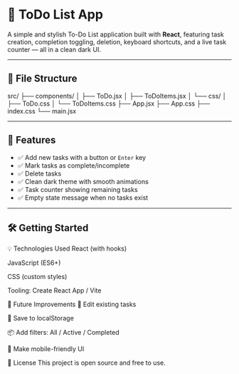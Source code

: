 # 📝 ToDo List App

A simple and stylish To-Do List application built with **React**, featuring task creation, completion toggling, deletion, keyboard shortcuts, and a live task counter — all in a clean dark UI.

---

## 📁 File Structure

src/
├── components/
│ ├── ToDo.jsx
│ ├── ToDoItems.jsx
│ └── css/
│ ├── ToDo.css
│ └── ToDoItems.css
├── App.jsx
├── App.css
├── index.css
└── main.jsx



---

## 🚀 Features

- ✅ Add new tasks with a button or `Enter` key
- ✅ Mark tasks as complete/incomplete
- ✅ Delete tasks
- ✅ Clean dark theme with smooth animations
- ✅ Task counter showing remaining tasks
- ✅ Empty state message when no tasks exist

---

## 🛠️ Getting Started

💡 Technologies Used
React (with hooks)

JavaScript (ES6+)

CSS (custom styles)

Tooling: Create React App / Vite

🧩 Future Improvements
📝 Edit existing tasks

💾 Save to localStorage

📦 Add filters: All / Active / Completed

📱 Make mobile-friendly UI

📄 License
This project is open source and free to use.

